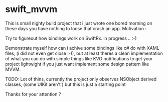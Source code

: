 # swift_mvvm

This is small nighty build project that i just wrote one bored morning on these days you have nothing to loose that crash an app.
Motivation :

Try to figureout how bindings work on SwiftRx. in progress .. :-)

Demonstrate myself how can i achive some bindings like c# do with XAML files, (i did not even get close :-)), but at least theres 
a clean implementation of what you can do with simple things like KVO notifications to get your project lightwight if you just
want implement some design pattern like MVVM.

TODO:
Lot of thins, currently the project only observes NSObject derived classes, (some UIKit aren't ) but this is just a starting point

Thanks for your attention ?

